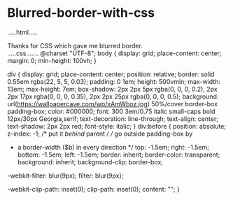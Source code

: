 # Blurred-border-with-css
.....html.....
<!DOCTYPE html>
<html>
  <head>
    <meta charset="utf-8">
    <meta name="viewport" content="width=device-width">
    <link href="style.css" rel="stylesheet" type="text/css" />
  </head>
  <div>Thanks for CSS which gave me blurred border.</div>
</html>
.....css.......
@charset "UTF-8";
body {
  display: grid;
  place-content: center;
  margin: 0;
  min-height: 100vh;
}

div {
  display: grid;
  place-content: center;
  position: relative;
  border: solid 0.55em rgba(22, 5, 5, 0.03);
  padding: 0 1em;
  height: 500vmin;
  max-width: 13em;
  max-height: 7em;
  box-shadow: 2px 2px 5px rgba(0, 0, 0, 0.2), 2px 2px 17px rgba(0, 0, 0, 0.35), 2px 2px 25px rgba(0, 0, 0, 0.5);
  background: url(https://wallpapercave.com/wp/xAmWboz.jpg) 50%/cover border-box padding-box;
  color: #000000;
  font: 300 3em/0.75 italic small-caps bold 12px/30px Georgia,serif;
  text-decoration: line-through;
  text-align: center;
  text-shadow: 2px 2px red;
  font-style: italic;
}
div:before {
  position: absolute;
  z-index: -1;
  /* put it *behind* parent */
  /* go outside padding-box by 
   * a border-width ($b) in every direction */
  top: -1.5em;
  right: -1.5em;
  bottom: -1.5em;
  left: -1.5em;
  border: inherit;
  border-color: transparent;
  background: inherit;
  background-clip: border-box;

  -webkit-filter: blur(9px);
  filter: blur(9px);
 
  -webkit-clip-path: inset(0);
  clip-path: inset(0);
  content: "";
}
